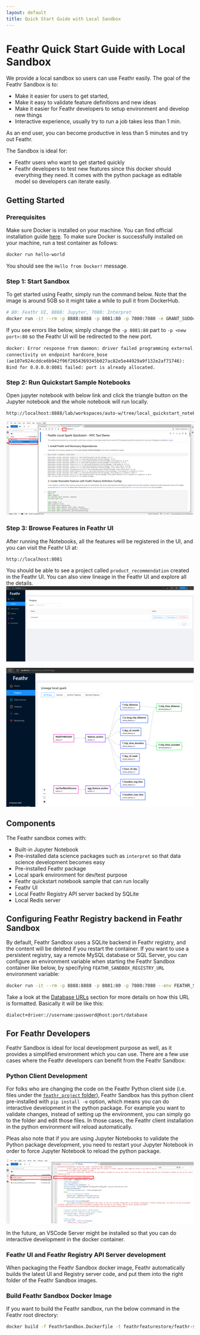 ```yaml
---
layout: default
title: Quick Start Guide with Local Sandbox
---
```


# Feathr Quick Start Guide with Local Sandbox

We provide a local sandbox so users can use Feathr easily. The goal of the Feathr Sandbox is to:

- Make it easier for users to get started,
- Make it easy to validate feature definitions and new ideas
- Make it easier for Feathr developers to setup environment and develop new things
- Interactive experience, usually try to run a job takes less than 1 min.

As an end user, you can become productive in less than 5 minutes and try out Feathr.

The Sandbox is ideal for:

- Feathr users who want to get started quickly
- Feathr developers to test new features since this docker should everything they need. It comes with the python package as editable model so developers can iterate easily.

## Getting Started

### Prerequisites

Make sure Docker is installed on your machine. You can find official installation guide [here](https://docs.docker.com/get-docker/#supported-platforms). To make sure Docker is successfully installed on your machine, run a test container as follows:

```bash
docker run hello-world
```

You should see the `Hello from Docker!` message.

### Step 1: Start Sandbox

To get started using Feathr, simply run the command below. Note that the image is around 5GB so it might take a while to pull it from DockerHub.

```bash
# 80: Feathr UI, 8888: Jupyter, 7080: Interpret
docker run -it --rm -p 8888:8888 -p 8081:80 -p 7080:7080 -e GRANT_SUDO=yes feathrfeaturestore/feathr-sandbox:releases-v1.0.0
```

If you see errors like below, simply change the `-p 8081:80` part to `-p <new port>:80` so the Feathr UI will be redirected to the new port.

`docker: Error response from daemon: driver failed programming external connectivity on endpoint hardcore_bose (ae107e924cddce6b942f96f2654369345b027ac82e5e44929a9f132e2af71746): Bind for 0.0.0.0:8081 failed: port is already allocated.`

### Step 2: Run Quickstart Sample Notebooks

Open jupyter notebook with below link and click the triangle button on the Jupyter notebook and the whole notebook will run locally.

```bash
http://localhost:8888/lab/workspaces/auto-w/tree/local_quickstart_notebook.ipynb
```

![Feathr Notebook](./images/feathr-sandbox.png)

### Step 3: Browse Features in Feathr UI

After running the Notebooks, all the features will be registered in the UI, and you can visit the Feathr UI at:

```bash
http://localhost:8081
```

You should be able to see a project called `product_recommendation` created in the Feathr UI. You can also view lineage in the Feathr UI and explore all the details.
![Feathr UI](./images/feathr-sandbox-ui.png)

![Feathr UI](./images/feathr-sandbox-lineage.png)

## Components

The Feathr sandbox comes with:

- Built-in Jupyter Notebook
- Pre-installed data science packages such as `interpret` so that data science development becomes easy
- Pre-installed Feathr package
- Local spark environment for dev/test purpose
- Feathr quickstart notebook sample that can run locally
- Feathr UI
- Local Feathr Registry API server backed by SQLite
- Local Redis server

## Configuring Feathr Registry backend in Feathr Sandbox

By default, Feathr Sandbox uses a SQLite backend in Feathr registry, and the content will be deleted if you restart the container. If you want to use a persistent registry, say a remote MySQL database or SQL Server, you can configure an environment variable when starting the Feathr Sandbox container like below, by specifying `FEATHR_SANDBOX_REGISTRY_URL` environment variable:

```bash
docker run -it --rm -p 8888:8888 -p 8081:80 -p 7080:7080 --env FEATHR_SANDBOX_REGISTRY_URL="mysql://scott:tiger@localhost/foo" -e GRANT_SUDO=yes feathrfeaturestore/feathr-sandbox:releases-v1.0.0
```

Take a look at the [Database URLs](https://docs.sqlalchemy.org/en/20/core/engines.html#database-urls) section for more details on how this URL is formatted. Basically it will be like this:

```
dialect+driver://username:password@host:port/database
```

## For Feathr Developers

Feathr Sandbox is ideal for local development purpose as well, as it provides a simplified environment which you can use. There are a few use cases where the Feathr developers can benefit from the Feathr Sandbox:

### Python Client Development

For folks who are changing the code on the Feathr Python client side (i.e. files under the [`feathr_project` folder](../feathr_project/)), Feathr Sandbox has this python client pre-installed with `pip install -e` option, which means you can do interactive development in the python package. For example you want to validate changes, instead of setting up the environment, you can simply go to the folder and edit those files. In those cases, the Feathr client installation in the python environment will reload automatically.

Pleas also note that if you are using Jupyter Notebooks to validate the Python package development, you need to restart your Jupyter Notebook in order to force Jupyter Notebook to reload the python package.

![Feathr Dev Experience](./images/feathr-sandbox-dev-experience.png)

In the future, an VSCode Server might be installed so that you can do interactive development in the docker container.

### Feathr UI and Feathr Registry API Server development

When packaging the Feathr Sandbox docker image, Feathr automatically builds the latest UI and Registry server code, and put them into the right folder of the Feathr Sandbox images.

### Build Feathr Sandbox Docker Image

If you want to build the Feathr sandbox, run the below command in the Feathr root directory:

```bash
docker build -f FeathrSandbox.Dockerfile -t feathrfeaturestore/feathr-sandbox .
```

